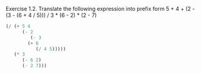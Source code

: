 Exercise 1.2.  Translate the following expression into prefix form
5 + 4 + (2 - (3 - (6 + 4 / 5))) 
/ 
3 * (6 - 2) * (2 - 7)

```scheme
(/ (+ 5 4 
      (- 2 
         (- 3 
	    (+ 6 
	       (/ 4 5)))))
   (* 3 
      (- 6 2)
      (- 2 7)))
```
